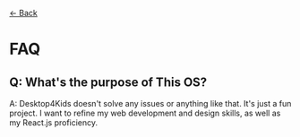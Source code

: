 [← Back](../README.md)

# FAQ

## Q: What's the purpose of This OS?

A: Desktop4Kids doesn't solve any issues or anything like that. It's just a fun project. I want to refine my web development and design skills, as well as my React.js proficiency. 
